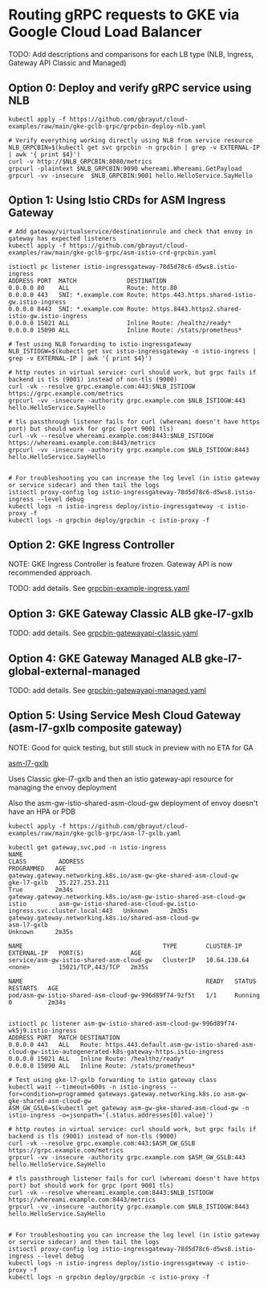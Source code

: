 # Routing gRPC requests to GKE via Google Cloud Load Balancer

TODO: Add descriptions and comparisons for each LB type (NLB, Ingress, Gateway API Classic and Managed)

## Option 0: Deploy and verify gRPC service using NLB

```shell
kubectl apply -f https://github.com/gbrayut/cloud-examples/raw/main/gke-gclb-grpc/grpcbin-deploy-nlb.yaml

# Verify everything working directly using NLB from service resource
NLB_GRPCBIN=$(kubectl get svc grpcbin -n grpcbin | grep -v EXTERNAL-IP | awk '{ print $4}')
curl -v http://$NLB_GRPCBIN:8080/metrics
grpcurl -plaintext $NLB_GRPCBIN:9090 whereami.Whereami.GetPayload
grpcurl -vv -insecure  $NLB_GRPCBIN:9001 hello.HelloService.SayHello
```

## Option 1: Using Istio CRDs for ASM Ingress Gateway

```shell
# Add gateway/virtualservice/destinationrule and check that envoy in gateway has expected listeners
kubectl apply -f https://github.com/gbrayut/cloud-examples/raw/main/gke-gclb-grpc/asm-istio-crd-grpcbin.yaml

istioctl pc listener istio-ingressgateway-78d5d78c6-d5ws8.istio-ingress
ADDRESS PORT  MATCH              DESTINATION
0.0.0.0 80    ALL                Route: http.80
0.0.0.0 443   SNI: *.example.com Route: https.443.https.shared-istio-gw.istio-ingress
0.0.0.0 8443  SNI: *.example.com Route: https.8443.https2.shared-istio-gw.istio-ingress
0.0.0.0 15021 ALL                Inline Route: /healthz/ready*
0.0.0.0 15090 ALL                Inline Route: /stats/prometheus*

# Test using NLB forwarding to istio-ingressgateway
NLB_ISTIOGW=$(kubectl get svc istio-ingressgateway -n istio-ingress | grep -v EXTERNAL-IP | awk '{ print $4}')

# http routes in virtual service: curl should work, but grpc fails if backend is tls (9001) instead of non-tls (9000)
curl -vk --resolve grpc.example.com:443:$NLB_ISTIOGW https://grpc.example.com/metrics
grpcurl -vv -insecure -authority grpc.example.com $NLB_ISTIOGW:443 hello.HelloService.SayHello

# tls passthrough listener fails for curl (whereami doesn't have https port) but should work for grpc (port 9001 tls)
curl -vk --resolve whereami.example.com:8443:$NLB_ISTIOGW https://whereami.example.com:8443/metrics
grpcurl -vv -insecure -authority grpc.example.com $NLB_ISTIOGW:8443 hello.HelloService.SayHello


# For troubleshooting you can increase the log level (in istio gateway or service sidecar) and then tail the logs
istioctl proxy-config log istio-ingressgateway-78d5d78c6-d5ws8.istio-ingress --level debug
kubectl logs -n istio-ingress deploy/istio-ingressgateway -c istio-proxy -f
kubectl logs -n grpcbin deploy/grpcbin -c istio-proxy -f
```

## Option 2: GKE Ingress Controller
NOTE: GKE Ingress Controller is feature frozen. Gateway API is now recommended approach.

TODO: add details. See [grpcbin-example-ingress.yaml](./grpcbin-example-ingress.yaml)

## Option 3: GKE Gateway Classic ALB gke-l7-gxlb

TODO: add details. See [grpcbin-gatewayapi-classic.yaml](./grpcbin-gatewayapi-classic.yaml)

## Option 4: GKE Gateway Managed ALB gke-l7-global-external-managed  

TODO: add details. See [grpcbin-gatewayapi-managed.yaml](./grpcbin-gatewayapi-managed.yaml)

## Option 5: Using Service Mesh Cloud Gateway (asm-l7-gxlb composite gateway)
NOTE: Good for quick testing, but still stuck in preview with no ETA for GA

[asm-l7-gxlb](https://cloud.google.com/service-mesh/docs/managed/service-mesh-cloud-gateway)

Uses Classic gke-l7-gxlb and then an istio gateway-api resource for managing the envoy deployment

Also the asm-gw-istio-shared-asm-cloud-gw deployment of envoy doesn't have an HPA or PDB

```shell
kubectl apply -f https://github.com/gbrayut/cloud-examples/raw/main/gke-gclb-grpc/asm-l7-gxlb.yaml

kubectl get gateway,svc,pod -n istio-ingress
NAME                                                                 CLASS         ADDRESS                                                                PROGRAMMED   AGE
gateway.gateway.networking.k8s.io/asm-gw-gke-shared-asm-cloud-gw     gke-l7-gxlb   35.227.253.211                                                         True         2m34s
gateway.gateway.networking.k8s.io/asm-gw-istio-shared-asm-cloud-gw   istio         asm-gw-istio-shared-asm-cloud-gw.istio-ingress.svc.cluster.local:443   Unknown      2m35s
gateway.gateway.networking.k8s.io/shared-asm-cloud-gw                asm-l7-gxlb                                                                          Unknown      2m35s

NAME                                       TYPE        CLUSTER-IP     EXTERNAL-IP   PORT(S)             AGE
service/asm-gw-istio-shared-asm-cloud-gw   ClusterIP   10.64.130.64   <none>        15021/TCP,443/TCP   2m35s

NAME                                                   READY   STATUS    RESTARTS   AGE
pod/asm-gw-istio-shared-asm-cloud-gw-996d89f74-9zf5t   1/1     Running   0          2m34s


istioctl pc listener asm-gw-istio-shared-asm-cloud-gw-996d89f74-wk5j9.istio-ingress
ADDRESS PORT  MATCH DESTINATION
0.0.0.0 443   ALL   Route: https.443.default.asm-gw-istio-shared-asm-cloud-gw-istio-autogenerated-k8s-gateway-https.istio-ingress
0.0.0.0 15021 ALL   Inline Route: /healthz/ready*
0.0.0.0 15090 ALL   Inline Route: /stats/prometheus*

# Test using gke-l7-gxlb forwarding to istio gateway class
kubectl wait --timeout=600s -n istio-ingress --for=condition=programmed gateways.gateway.networking.k8s.io asm-gw-gke-shared-asm-cloud-gw
ASM_GW_GSLB=$(kubectl get gateway asm-gw-gke-shared-asm-cloud-gw -n istio-ingress -o=jsonpath='{.status.addresses[0].value}')

# http routes in virtual service: curl should work, but grpc fails if backend is tls (9001) instead of non-tls (9000)
curl -vk --resolve grpc.example.com:443:$ASM_GW_GSLB https://grpc.example.com/metrics
grpcurl -vv -insecure -authority grpc.example.com $ASM_GW_GSLB:443 hello.HelloService.SayHello

# tls passthrough listener fails for curl (whereami doesn't have https port) but should work for grpc (port 9001 tls)
curl -vk --resolve whereami.example.com:8443:$NLB_ISTIOGW https://whereami.example.com:8443/metrics
grpcurl -vv -insecure -authority grpc.example.com $NLB_ISTIOGW:8443 hello.HelloService.SayHello


# For troubleshooting you can increase the log level (in istio gateway or service sidecar) and then tail the logs
istioctl proxy-config log istio-ingressgateway-78d5d78c6-d5ws8.istio-ingress --level debug
kubectl logs -n istio-ingress deploy/istio-ingressgateway -c istio-proxy -f
kubectl logs -n grpcbin deploy/grpcbin -c istio-proxy -f
```
